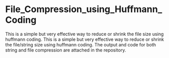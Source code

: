 # File_Compression_using_Huffmann_Coding
This is a simple but very effective way to reduce or shrink the file size using huffmann coding.
This is a simple but very effective way to reduce or shrink the file/string size using huffmann coding. The output and code for both string and file compression are attached in the repository.

